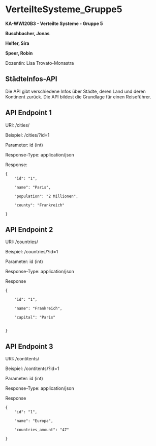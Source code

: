 # VerteilteSysteme_Gruppe5

**KA-WWI20B3 - Verteilte Systeme - Gruppe 5**

**Buschbacher, Jonas**

**Helfer, Sira**

**Speer, Robin**


Dozentin: Lisa Trovato-Monastra 


## StädteInfos-API

Die API gibt verschiedene Infos über Städte, deren Land und deren Kontinent zurück. Die API bildest die Grundlage für einen Reiseführer.  



## API Endpoint 1

URI: /cities/

Beispiel: /cities/?id=1

Parameter: id (int)

Response-Type: application/json

Response:

```
{
	"id": "1",

	"name": "Paris",
	
	"population": "2 Millionen",
	
	"county": "Frankreich"		
	
}
```



## API Endpoint 2

URI: /countries/

Beispiel: /countries/?id=1

Parameter: id (int)

Response-Type: application/json

Response

```
{

	"id": "1",
	
	"name": "Frankreich",
	
	"capital": "Paris"
	
		
}
```


## API Endpoint 3

URI: /contitents/

Beispiel: /contitents/?id=1

Parameter: id (int)

Response-Type: application/json

Response

```
{
	"id": "1",

	"name": "Europa",
	
	"countries_amount": "47"
	
}
```
